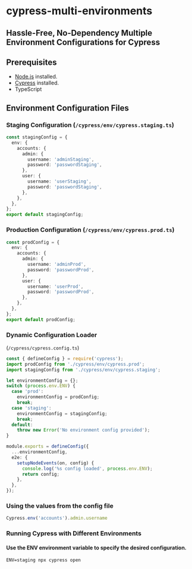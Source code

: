 # cypress-multi-environments
## Hassle-Free, No-Dependency Multiple Environment Configurations for Cypress
## Prerequisites

- [Node.js](https://nodejs.org/) installed.
- [Cypress](https://www.cypress.io/) installed.
- TypeScript

## Environment Configuration Files

### Staging Configuration (`/cypress/env/cypress.staging.ts`)
```typescript
const stagingConfig = {
  env: {
    accounts: {
      admin: {
        username: 'adminStaging',
        password: 'passwordStaging',
      },
      user: {
        username: 'userStaging',
        password: 'passwordStaging',
      },
    },
  },
};
export default stagingConfig;
```
### Production Configuration (`/cypress/env/cypress.prod.ts`)
```typescript
const prodConfig = {
  env: {
    accounts: {
      admin: {
        username: 'adminProd',
        password: 'passwordProd',
      },
      user: {
        username: 'userProd',
        password: 'passwordProd',
      },
    },
  },
};
export default prodConfig;
```
### Dynamic Configuration Loader
(`/cypress/cypress.config.ts`)
```typescript
const { defineConfig } = require('cypress');
import prodConfig from './cypress/env/cypress.prod';
import stagingConfig from './cypress/env/cypress.staging';

let environmentConfig = {};
switch (process.env.ENV) {
  case 'prod':
    environmentConfig = prodConfig;
    break;
  case 'staging':
    environmentConfig = stagingConfig;
    break;
  default:
    throw new Error('No environment config provided');
}

module.exports = defineConfig({
  ...environmentConfig,
  e2e: {
    setupNodeEvents(on, config) {
      console.log('%s config loaded', process.env.ENV);
      return config;
    },
  },
});
```
### Using the values from the config file
```typescript
Cypress.env('accounts').admin.username
```
### Running Cypress with Different Environments
#### Use the ENV environment variable to specify the desired configuration.

```shell
ENV=staging npx cypress open
```